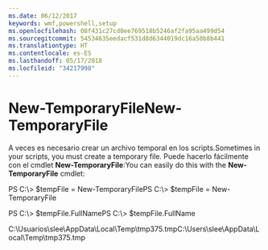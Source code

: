 ```yaml
---
ms.date: 06/12/2017
keywords: wmf,powershell,setup
ms.openlocfilehash: 08f431c27cd0ee769518b5246af2fa95aa499d54
ms.sourcegitcommit: 54534635eedacf531d8d6344019dc16a50b8b441
ms.translationtype: HT
ms.contentlocale: es-ES
ms.lasthandoff: 05/17/2018
ms.locfileid: "34217998"
---
```

# <a name="new-temporaryfile"></a><span data-ttu-id="050bb-102">New-TemporaryFile</span><span class="sxs-lookup"><span data-stu-id="050bb-102">New-TemporaryFile</span></span>
<span data-ttu-id="050bb-103">A veces es necesario crear un archivo temporal en los scripts.</span><span class="sxs-lookup"><span data-stu-id="050bb-103">Sometimes in your scripts, you must create a temporary file.</span></span> <span data-ttu-id="050bb-104">Puede hacerlo fácilmente con el cmdlet **New-TemporaryFile**:</span><span class="sxs-lookup"><span data-stu-id="050bb-104">You can easily do this with the **New-TemporaryFile** cmdlet:</span></span>

<span data-ttu-id="050bb-105">PS C:\\&gt; $tempFile = New-TemporaryFile</span><span class="sxs-lookup"><span data-stu-id="050bb-105">PS C:\\&gt; $tempFile = New-TemporaryFile</span></span>

<span data-ttu-id="050bb-106">PS C:\\&gt; $tempFile.FullName</span><span class="sxs-lookup"><span data-stu-id="050bb-106">PS C:\\&gt; $tempFile.FullName</span></span>

<span data-ttu-id="050bb-107">C:\\Usuarios\\slee\\AppData\\Local\\Temp\\tmp375.tmp</span><span class="sxs-lookup"><span data-stu-id="050bb-107">C:\\Users\\slee\\AppData\\Local\\Temp\\tmp375.tmp</span></span>
